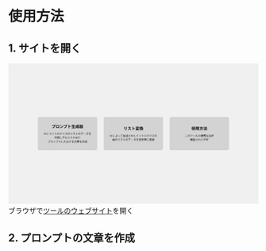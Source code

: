 # 使用方法

## 1. サイトを開く
![トップページ](top_page.png)
ブラウザで[ツールのウェブサイト](https://pw56.github.io/intro-quiz/)を開く

## 2. プロンプトの文章を作成
